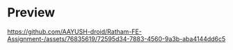 # Preview
https://github.com/AAYUSH-droid/Ratham-FE-Assignment-/assets/76835619/72595d34-7883-4560-9a3b-aba4144dd6c5



